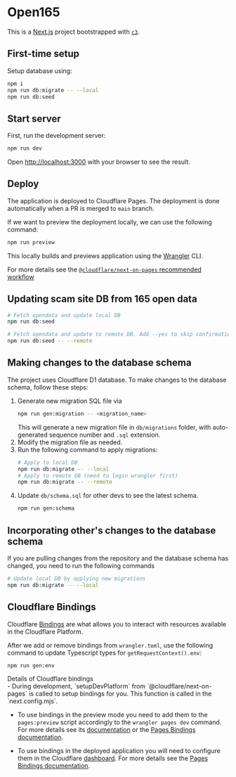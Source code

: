# Open165

This is a [Next.js](https://nextjs.org/) project bootstrapped with [`c3`](https://developers.cloudflare.com/pages/get-started/c3).

## First-time setup

Setup database using:
```bash
npm i
npm run db:migrate -- --local
npm run db:seed
```

## Start server

First, run the development server:

```bash
npm run dev
```

Open [http://localhost:3000](http://localhost:3000) with your browser to see the result.

## Deploy

The application is deployed to Cloudflare Pages. The deployment is done automatically when a PR is merged to `main` branch.

If we want to preview the deployment locally, we can use the following command:

```bash
npm run preview
```

This locally builds and previews application using the [Wrangler](https://developers.cloudflare.com/workers/wrangler/) CLI.

For more details see the [`@cloudflare/next-on-pages` recommended workflow](https://github.com/cloudflare/next-on-pages/blob/main/internal-packages/next-dev/README.md#recommended-development-workflow)

## Updating scam site DB from 165 open data

```bash
# Fetch opendata and update local DB
npm run db:seed

# Fetch opendata and update to remote DB. Add --yes to skip confirmation
npm run db:seed -- --remote
```

## Making changes to the database schema

The project uses Cloudflare D1 database. To make changes to the database schema, follow these steps:

1. Generate new migration SQL file via
    ```bash
    npm run gen:migration -- <migration_name>
    ```
    This will generate a new migration file in `db/migrations` folder, with auto-generated sequence number and `.sql` extension.
2. Modify the migration file as needed.
3. Run the following command to apply migrations:
    ```bash
    # Apply to local DB
    npm run db:migrate -- --local
    # Apply to remote DB (need to login wrangler first)
    npm run db:migrate -- --remote
    ```
4. Update `db/schema.sql` for other devs to see the latest schema.
   ```bash
   npm run gen:schema
   ```

## Incorporating other's changes to the database schema

If you are pulling changes from the repository and the database schema has changed, you need to run the following commands

```bash
# Update local DB by applying new migrations
npm run db:migrate -- --local
```

## Cloudflare Bindings

Cloudflare [Bindings](https://developers.cloudflare.com/pages/functions/bindings/) are what allows you to interact with resources available in the Cloudflare Platform.

After we add or remove bindings from `wrangler.toml`, use the following command to update
Typescript types for `getRequestContext().env`:

```bash
npm run gen:env
```

<detail>
<summary>Details of Cloudflare bindings</summary>
- During development, `setupDevPlatform` from `@cloudflare/next-on-pages` is called to setup bindings for you. This function is called in the `next.config.mjs`.

- To use bindings in the preview mode you need to add them to the `pages:preview` script accordingly to the `wrangler pages dev` command. For more details see its [documentation](https://developers.cloudflare.com/workers/wrangler/commands/#dev-1) or the [Pages Bindings documentation](https://developers.cloudflare.com/pages/functions/bindings/).

- To use bindings in the deployed application you will need to configure them in the Cloudflare [dashboard](https://dash.cloudflare.com/). For more details see the [Pages Bindings documentation](https://developers.cloudflare.com/pages/functions/bindings/).
</detail>
